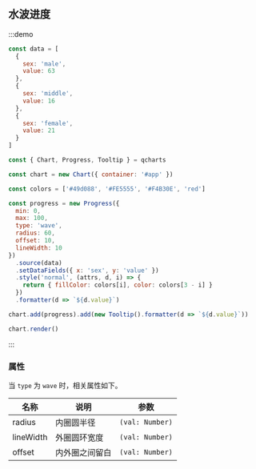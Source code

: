 ## 水波进度

:::demo

```javascript
const data = [
  {
    sex: 'male',
    value: 63
  },
  {
    sex: 'middle',
    value: 16
  },
  {
    sex: 'female',
    value: 21
  }
]

const { Chart, Progress, Tooltip } = qcharts

const chart = new Chart({ container: '#app' })

const colors = ['#49d088', '#FE5555', '#F4B30E', 'red']

const progress = new Progress({
  min: 0,
  max: 100,
  type: 'wave',
  radius: 60,
  offset: 10,
  lineWidth: 10
})
  .source(data)
  .setDataFields({ x: 'sex', y: 'value' })
  .style('normal', (attrs, d, i) => {
    return { fillColor: colors[i], color: colors[3 - i] }
  })
  .formatter(d => `${d.value}`)

chart.add(progress).add(new Tooltip().formatter(d => `${d.value}`))

chart.render()
```

:::

### 属性

当 `type` 为 `wave` 时，相关属性如下。

| 名称      | 说明           | 参数            |
| --------- | -------------- | --------------- |
| radius    | 内圈圆半径     | `(val: Number)` |
| lineWidth | 外圈圆环宽度   | `(val: Number)` |
| offset    | 内外圈之间留白 | `(val: Number)` |
